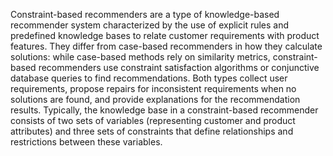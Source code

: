 Constraint-based recommenders are a type of knowledge-based recommender system characterized by the use of explicit rules and predefined knowledge bases to relate customer requirements with product features. They differ from case-based recommenders in how they calculate solutions: while case-based methods rely on similarity metrics, constraint-based recommenders use constraint satisfaction algorithms or conjunctive database queries to find recommendations. Both types collect user requirements, propose repairs for inconsistent requirements when no solutions are found, and provide explanations for the recommendation results. Typically, the knowledge base in a constraint-based recommender consists of two sets of variables (representing customer and product attributes) and three sets of constraints that define relationships and restrictions between these variables.